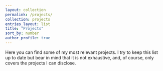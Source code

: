 ```yaml
---
layout: collection
permalink: /projects/
collection: projects
entries_layout: list
title: "Projects"
sort_by: number
author_profile: true
---
```


Here you can find some of my most relevant projects. I try to keep this list up to date but bear in mind that 
it is not exhaustive, and, of course, only covers the
projects I can disclose.
